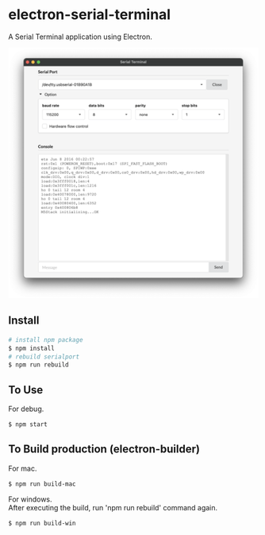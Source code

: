 # electron-serial-terminal

A Serial Terminal application using Electron.

![screenshot](./screenshot.png)

## Install

```bash
# install npm package
$ npm install
# rebuild serialport
$ npm run rebuild
```

## To Use

For debug.  
```bash
$ npm start
```

## To Build production (electron-builder)

For mac.  
```bash
$ npm run build-mac
```

For windows.  
After executing the build, run 'npm run rebuild' command again.  
```bash
$ npm run build-win
```
